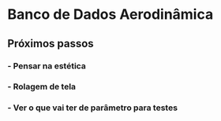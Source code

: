 # Banco de Dados Aerodinâmica

## Próximos passos

### - Pensar na estética 
### - Rolagem de tela
### - Ver o que vai ter de parâmetro para testes

